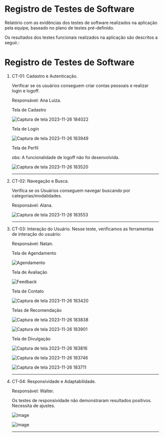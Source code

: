 # Registro de Testes de Software

Relatório com as evidências dos testes de software realizados na aplicação pela equipe, baseado no plano de testes pré-definido.

Os resultados dos testes funcionais realizados na aplicação são descritos a seguir.:

# Registro de Testes de Software


<ol>
  <li> CT-01: Cadastro e Autenticação.
  <p>Verificar se os usuários conseguem criar contas pessoais e realizar login e logoff.</p>

  Responsável: Ana Luiza.
  
  <p>Tela de Cadastro</p>
  
  ![Captura de tela 2023-11-26 184022](https://github.com/ICEI-PUC-Minas-PMV-ADS/pmv-ads-2023-2-e1-proj-web-t13-pmv-ads-2023-2-e1-proj-acessoativo/assets/145014567/4259f9a2-743f-4536-a480-e56ab13d0ac6)

<p>Tela de Login</p>

  ![Captura de tela 2023-11-26 183949](https://github.com/ICEI-PUC-Minas-PMV-ADS/pmv-ads-2023-2-e1-proj-web-t13-pmv-ads-2023-2-e1-proj-acessoativo/assets/145014567/06278d42-3b1e-4180-873e-b28d2db84fa7)

<p>Tela de Perfil</p>
<p>obs: A funcionalidade de logoff não foi desenvolvida.</p>

  ![Captura de tela 2023-11-26 183520](https://github.com/ICEI-PUC-Minas-PMV-ADS/pmv-ads-2023-2-e1-proj-web-t13-pmv-ads-2023-2-e1-proj-acessoativo/assets/145014567/db598be9-c3c0-4c61-841b-2b5f33522339)



  </li> 
  <hr>
  
  <li> CT-02: Navegação e Busca.
  <p>Verifica se os Usuários conseguem navegar buscando por categorias/modalidades.</p>

  Responsável: Alana.

  ![Captura de tela 2023-11-26 183553](https://github.com/ICEI-PUC-Minas-PMV-ADS/pmv-ads-2023-2-e1-proj-web-t13-pmv-ads-2023-2-e1-proj-acessoativo/assets/145014567/ca25d7b2-6c36-4a36-99dc-c6236e7cfeaf)

  
    
  </li>
  <hr>
  
  <li> CT-03: Interação do Usuário.
  Nesse teste, verificamos as ferramentas de interação do usuário:

  Responsável: Natan.
  
  <p>Tela de Agendamento</p>

![Agendamento](https://github.com/ICEI-PUC-Minas-PMV-ADS/pmv-ads-2023-2-e1-proj-web-t13-pmv-ads-2023-2-e1-proj-acessoativo/assets/145014567/4718f726-3807-4bd4-a743-8bfc47ebaad8)

<p>Tela de Avaliação</p>

![Feedback](https://github.com/ICEI-PUC-Minas-PMV-ADS/pmv-ads-2023-2-e1-proj-web-t13-pmv-ads-2023-2-e1-proj-acessoativo/assets/145014567/25a9f141-6ce0-432d-bd21-9363795ef386)

<p>Tela de Contato</p>

![Captura de tela 2023-11-26 183420](https://github.com/ICEI-PUC-Minas-PMV-ADS/pmv-ads-2023-2-e1-proj-web-t13-pmv-ads-2023-2-e1-proj-acessoativo/assets/145014567/1473f20a-be27-4821-ab10-3e06fe61c805)

<p>Telas de Recomendação</p>

![Captura de tela 2023-11-26 183838](https://github.com/ICEI-PUC-Minas-PMV-ADS/pmv-ads-2023-2-e1-proj-web-t13-pmv-ads-2023-2-e1-proj-acessoativo/assets/145014567/a6df93c1-4aca-4c34-be37-223325a66b4d)

![Captura de tela 2023-11-26 183901](https://github.com/ICEI-PUC-Minas-PMV-ADS/pmv-ads-2023-2-e1-proj-web-t13-pmv-ads-2023-2-e1-proj-acessoativo/assets/145014567/6db8b68d-bb98-4965-abbe-193eb1822220)

<p>Tela de Divulgação</p>

![Captura de tela 2023-11-26 183816](https://github.com/ICEI-PUC-Minas-PMV-ADS/pmv-ads-2023-2-e1-proj-web-t13-pmv-ads-2023-2-e1-proj-acessoativo/assets/145014567/70c2517c-7d85-47c8-be48-77b18c3779cc)

![Captura de tela 2023-11-26 183746](https://github.com/ICEI-PUC-Minas-PMV-ADS/pmv-ads-2023-2-e1-proj-web-t13-pmv-ads-2023-2-e1-proj-acessoativo/assets/145014567/f74afd0b-761b-42ae-920e-b0fc68187b5d)

![Captura de tela 2023-11-26 183711](https://github.com/ICEI-PUC-Minas-PMV-ADS/pmv-ads-2023-2-e1-proj-web-t13-pmv-ads-2023-2-e1-proj-acessoativo/assets/145014567/17021cf4-f735-43d0-845c-3653f9a0da65)

  </li>
  <hr>
  
  <li> CT-04: Responsividade e Adaptabilidade.
   
  Responsável: Walter. 
  <p>Os testes de responsividade não demonstraram resultados positivos. Necessita de ajustes.</p>

  ![image](https://github.com/ICEI-PUC-Minas-PMV-ADS/pmv-ads-2023-2-e1-proj-web-t13-pmv-ads-2023-2-e1-proj-acessoativo/assets/145014567/7166669b-1c0c-4b4a-9180-f3053a704574)

  ![image](https://github.com/ICEI-PUC-Minas-PMV-ADS/pmv-ads-2023-2-e1-proj-web-t13-pmv-ads-2023-2-e1-proj-acessoativo/assets/145014567/994e3303-008a-4dc5-9502-e63a325cd25f)



  </li>
  <hr>
  
  
